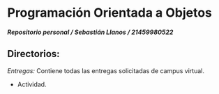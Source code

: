# Programación Orientada a Objetos
**_Repositorio personal / Sebastián Llanos /
21459980522_**

## Directorios:
*Entregas:*  Contiene todas las entregas solicitadas de campus virtual.
* Actividad.